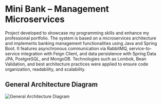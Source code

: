 # Mini Bank – Management Microservices

Project developed to showcase my programming skills and enhance my professional portfolio. The system is based on a microservices architecture and implements banking management functionalities using Java and Spring Boot. It features asynchronous communication via RabbitMQ, service-to-service integration with Feign Client, and data persistence with Spring Data JPA, PostgreSQL, and MongoDB. Technologies such as Lombok, Bean Validation, and best architecture practices were applied to ensure code organization, readability, and scalability.

## General Architecture Diagram

![General Architecture Diagram](https://github.com/phillippimenta/minibank-microservices/tree/main/docs/ArchitectureDiagram.svg)

